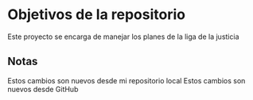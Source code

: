 # Objetivos de la repositorio

Este proyecto se encarga de manejar los planes de la liga de la justicia


## Notas
Estos cambios son nuevos desde mi repositorio local
Estos cambios son nuevos desde GitHub
